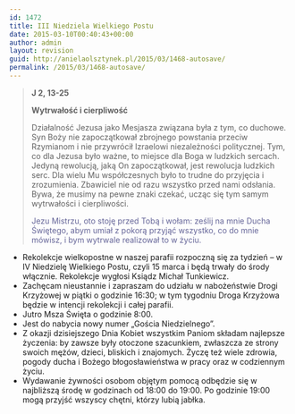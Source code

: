 ```yaml
---
id: 1472
title: III Niedziela Wielkiego Postu
date: 2015-03-10T00:40:43+00:00
author: admin
layout: revision
guid: http://anielaolsztynek.pl/2015/03/1468-autosave/
permalink: /2015/03/1468-autosave/
---
```

> **J 2, 13-25**
> 
> **Wytrwałość i cierpliwość**
> 
> Działalność Jezusa jako Mesjasza związana była z tym, co duchowe. Syn Boży nie zapoczątkował zbrojnego powstania przeciw Rzymianom i nie przywrócił Izraelowi niezależności politycznej. Tym, co dla Jezusa było ważne, to miejsce dla Boga w ludzkich sercach. Jedyną rewolucją, jaką On zapoczątkował, jest rewolucja ludzkich serc. Dla wielu Mu współczesnych było to trudne do przyjęcia i zrozumienia. Zbawiciel nie od razu wszystko przed nami odsłania. Bywa, że musimy na pewne znaki czekać, ucząc się tym samym wytrwałości i cierpliwości.
> 
> <span style="color: #666699;">Jezu Mistrzu, oto stoję przed Tobą i wołam: ześlij na mnie Ducha Świętego, abym umiał z pokorą przyjąć wszystko, co do mnie mówisz, i bym wytrwale realizował to w życiu.</span>

  * Rekolekcje wielkopostne w naszej parafii rozpoczną się za tydzień &#8211; w IV Niedzielę Wielkiego Postu, czyli 15 marca i będą trwały do środy włącznie. Rekolekcje wygłosi Ksiądz Michał Tunkiewicz.
  * Zachęcam nieustannie i zapraszam do udziału w nabożeństwie Drogi Krzyżowej w piątki o godzinie 16:30; w tym tygodniu Droga Krzyżowa będzie w intencji rekolekcji i całej parafii.
  * Jutro Msza Święta o godzinie 8:00.
  * Jest do nabycia nowy numer &#8222;Gościa Niedzielnego&#8221;.
  * Z okazji dzisiejszego Dnia Kobiet wszystkim Paniom składam najlepsze życzenia: by zawsze były otoczone szacunkiem, zwłaszcza ze strony swoich mężów, dzieci, bliskich i znajomych. Życzę też wiele zdrowia, pogody ducha i Bożego błogosławieństwa w pracy oraz w codziennym życiu.
  * Wydawanie żywności osobom objętym pomocą odbędzie się w najbliższą środę w godzinach od 18:00 do 19:00. Po godzinie 19:00 mogą przyjść wszyscy chętni, którzy lubią jabłka.